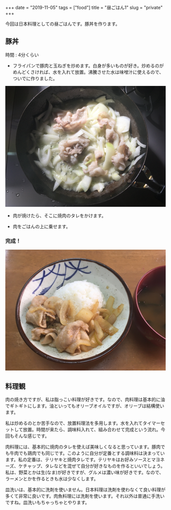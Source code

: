 +++
date = "2019-11-05"
tags = ["food"]
title = "昼ごはん1"
slug = "private"
+++

今回は日本料理としての昼ごはんです。豚丼を作ります。

## 豚丼

時間 : 4分くらい

- フライパンで豚肉と玉ねぎを炒めます。白身が多いものが好き。炒めるのがめんどくさければ、水を入れて放置。沸騰させた水は味噌汁に使えるので、ついでに作りました。

![](https://raw.githubusercontent.com/syui/img/master/old/private_ryouri_2019-11-04102527.jpg)

- 肉が焼けたら、そこに焼肉のタレをかけます。

- 肉をごはんの上に乗せます。

### 完成！

![](https://raw.githubusercontent.com/syui/img/master/old/private_ryouri_2019-11-04103048.jpg)

## 料理観

肉の焼き方ですが、私は脂っこい料理が好きです。なので、肉料理は基本的に油でギトギトにします。油といってもオリーブオイルですが、オリーブは結構使います。

私は炒めるのとか苦手なので、放置料理法を多用します。水を入れてタイマーセットして放置。時間が来たら、調味料入れて、組み合わせて完成という流れ。今回もそんな感じです。

肉料理には、基本的に焼肉のタレを使えば美味しくなると思っています。豚肉でも牛肉でも鶏肉でも同じです。このように自分が定番とする調味料は決まっています。私の定番は、テリヤキと焼肉タレです。テリヤキはお好みソースとマヨネーズ、ケチャップ、タレなどを混ぜて自分が好きなものを作るといいでしょう。私は、野菜とかは生(なま)が好きですが、グルメは濃い味が好きです。なので、ラーメンとかを作るときも水は少なくします。

皿洗いは、基本的に洗剤を使いません。日本料理は洗剤を使わなくて良い料理が多くて非常に良いです。肉魚料理には洗剤を使います。それ以外は普通に手洗いですね。皿洗いもちゃっちゃとやります。

